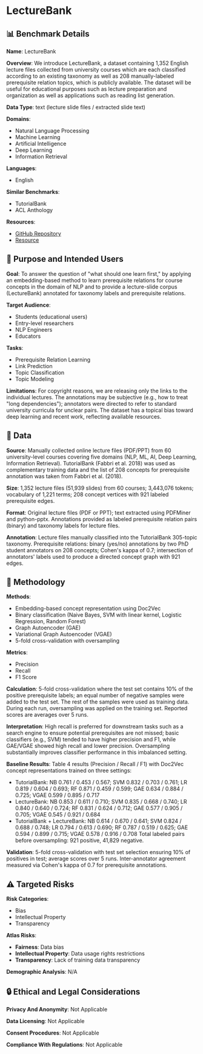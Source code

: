# LectureBank

## 📊 Benchmark Details

**Name**: LectureBank

**Overview**: We introduce LectureBank, a dataset containing 1,352 English lecture files collected from university courses which are each classified according to an existing taxonomy as well as 208 manually-labeled prerequisite relation topics, which is publicly available. The dataset will be useful for educational purposes such as lecture preparation and organization as well as applications such as reading list generation.

**Data Type**: text (lecture slide files / extracted slide text)

**Domains**:
- Natural Language Processing
- Machine Learning
- Artificial Intelligence
- Deep Learning
- Information Retrieval

**Languages**:
- English

**Similar Benchmarks**:
- TutorialBank
- ACL Anthology

**Resources**:
- [GitHub Repository](https://github.com/Yale-LILY/LectureBanknew)
- [Resource](https://arxiv.org/abs/1811.12181)

## 🎯 Purpose and Intended Users

**Goal**: To answer the question of "what should one learn first," by applying an embedding-based method to learn prerequisite relations for course concepts in the domain of NLP and to provide a lecture-slide corpus (LectureBank) annotated for taxonomy labels and prerequisite relations.

**Target Audience**:
- Students (educational users)
- Entry-level researchers
- NLP Engineers
- Educators

**Tasks**:
- Prerequisite Relation Learning
- Link Prediction
- Topic Classification
- Topic Modeling

**Limitations**: For copyright reasons, we are releasing only the links to the individual lectures. The annotations may be subjective (e.g., how to treat "long dependencies"); annotators were directed to refer to standard university curricula for unclear pairs. The dataset has a topical bias toward deep learning and recent work, reflecting available resources.

## 💾 Data

**Source**: Manually collected online lecture files (PDF/PPT) from 60 university-level courses covering five domains (NLP, ML, AI, Deep Learning, Information Retrieval). TutorialBank (Fabbri et al. 2018) was used as complementary training data and the list of 208 concepts for prerequisite annotation was taken from Fabbri et al. (2018).

**Size**: 1,352 lecture files (51,939 slides) from 60 courses; 3,443,076 tokens; vocabulary of 1,221 terms; 208 concept vertices with 921 labeled prerequisite edges.

**Format**: Original lecture files (PDF or PPT); text extracted using PDFMiner and python-pptx. Annotations provided as labeled prerequisite relation pairs (binary) and taxonomy labels for lecture files.

**Annotation**: Lecture files manually classified into the TutorialBank 305-topic taxonomy. Prerequisite relations: binary (yes/no) annotations by two PhD student annotators on 208 concepts; Cohen's kappa of 0.7; intersection of annotators' labels used to produce a directed concept graph with 921 edges.

## 🔬 Methodology

**Methods**:
- Embedding-based concept representation using Doc2Vec
- Binary classification (Naive Bayes, SVM with linear kernel, Logistic Regression, Random Forest)
- Graph Autoencoder (GAE)
- Variational Graph Autoencoder (VGAE)
- 5-fold cross-validation with oversampling

**Metrics**:
- Precision
- Recall
- F1 Score

**Calculation**: 5-fold cross-validation where the test set contains 10% of the positive prerequisite labels; an equal number of negative samples were added to the test set. The rest of the samples were used as training data. During each run, oversampling was applied on the training set. Reported scores are averages over 5 runs.

**Interpretation**: High recall is preferred for downstream tasks such as a search engine to ensure potential prerequisites are not missed; basic classifiers (e.g., SVM) tended to have higher precision and F1, while GAE/VGAE showed high recall and lower precision. Oversampling substantially improves classifier performance in this imbalanced setting.

**Baseline Results**: Table 4 results (Precision / Recall / F1) with Doc2Vec concept representations trained on three settings:
- TutorialBank: NB 0.761 / 0.453 / 0.567; SVM 0.832 / 0.703 / 0.761; LR 0.819 / 0.604 / 0.693; RF 0.871 / 0.459 / 0.599; GAE 0.634 / 0.884 / 0.725; VGAE 0.599 / 0.895 / 0.717
- LectureBank: NB 0.853 / 0.611 / 0.710; SVM 0.835 / 0.668 / 0.740; LR 0.840 / 0.640 / 0.724; RF 0.831 / 0.624 / 0.712; GAE 0.577 / 0.905 / 0.705; VGAE 0.545 / 0.921 / 0.684
- TutorialBank + LectureBank: NB 0.614 / 0.670 / 0.641; SVM 0.824 / 0.688 / 0.748; LR 0.794 / 0.613 / 0.690; RF 0.787 / 0.519 / 0.625; GAE 0.594 / 0.899 / 0.715; VGAE 0.578 / 0.916 / 0.708
Total labeled pairs before oversampling: 921 positive, 41,829 negative.

**Validation**: 5-fold cross-validation with test set selection ensuring 10% of positives in test; average scores over 5 runs. Inter-annotator agreement measured via Cohen's kappa of 0.7 for prerequisite annotations.

## ⚠️ Targeted Risks

**Risk Categories**:
- Bias
- Intellectual Property
- Transparency

**Atlas Risks**:
- **Fairness**: Data bias
- **Intellectual Property**: Data usage rights restrictions
- **Transparency**: Lack of training data transparency

**Demographic Analysis**: N/A

## 🔒 Ethical and Legal Considerations

**Privacy And Anonymity**: Not Applicable

**Data Licensing**: Not Applicable

**Consent Procedures**: Not Applicable

**Compliance With Regulations**: Not Applicable
